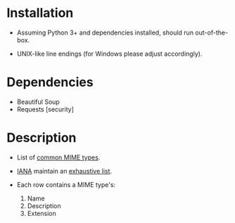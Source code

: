 # Installation

- Assuming Python 3+ and dependencies installed, should run out-of-the-box.

- UNIX-like line endings (for Windows please adjust accordingly). 

# Dependencies

- Beautiful Soup
- Requests [security]

# Description

- List of [common MIME types](https://developer.mozilla.org/en-US/docs/Web/HTTP/Basics_of_HTTP/MIME_types/Complete_list_of_MIME_types).  

- [IANA](https://www.iana.org/) maintain an [exhaustive list](https://www.iana.org/assignments/media-types/media-types.xhtml). 

- Each row contains a MIME type's:
    1. Name
    2. Description
    3. Extension

